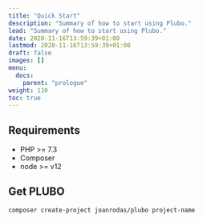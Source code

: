 ```yaml
---
title: "Quick Start"
description: "Summary of how to start using Plubo."
lead: "Summary of how to start using Plubo."
date: 2020-11-16T13:59:39+01:00
lastmod: 2020-11-16T13:59:39+01:00
draft: false
images: []
menu:
  docs:
    parent: "prologue"
weight: 110
toc: true
---
```


## Requirements

- PHP >= 7.3
- Composer
- node >= v12

## Get PLUBO

```bash
composer create-project joanrodas/plubo project-name
```

